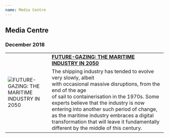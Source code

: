 ```yaml
---
name: Media Centre
---
```


## Media Centre

### December 2018

<table>
  <tr>
    <td rowspan="2"><img src="https://bwec-file.oss-cn-hongkong.aliyuncs.com/cms/fb300ff0-08b3-11e9-b48e-d596b0a9acb5.png" alt="FUTURE-GAZING: THE MARITIME INDUSTRY IN 2050" style="60%;"></td>
    <td><a href="https://www.emarineonline.com/#/news/228607828053458956" target="_blank"><span style="font-weight:bold">FUTURE-GAZING: THE MARITIME INDUSTRY IN 2050</span></a></td>
  </tr>
  <tr>
    <td>The shipping industry has tended to evolve very slowly, albeit<br>with occasional massive disruptions, from the end of the age<br>of sail to containerisation in the 1970s. Some experts believe that the industry is now entering into another such period of change, as the maritime industry embraces a digital transformation that will leave it fundamentally different by the middle of this century.</td>
  </tr>
</table>
